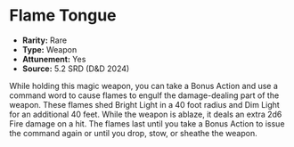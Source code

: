 # Flame Tongue

- **Rarity:** Rare
- **Type:** Weapon
- **Attunement:** Yes
- **Source:** 5.2 SRD (D&D 2024)

While holding this magic weapon, you can take a Bonus Action and use a command word to cause flames to engulf the damage-dealing part of the weapon. These flames shed Bright Light in a 40 foot radius and Dim Light for an additional 40 feet. While the weapon is ablaze, it deals an extra 2d6 Fire damage on a hit. The flames last until you take a Bonus Action to issue the command again or until you drop, stow, or sheathe the weapon.
